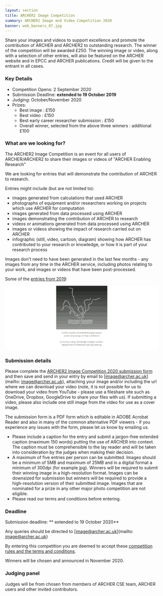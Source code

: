 ```yaml
---
layout: section
title: ARCHER2 Image Competition
summary: ARCHER2 Image and Video Competition 2020
banner: web_banners_07.jpg
---
```



Share your images and videos to support excellence and promote the contribution of ARCHER and ARCHER2 to outstanding research.
The winner of the competition will be awarded £250.
The winning image or video, along with a selection of other entries, will also be featured on the ARCHER website and in EPCC and ARCHER publications. Credit will be given to the entrant in all cases.

### Key Details 

- Competition Opens: 2 September 2020
- Submission Deadline: **extended to 19 October 2019**
- Judging: October/November 2020
- Prizes:
    - Best image : £150
    - Best video : £150
    - Best early career researcher submission : £150
    - Overall winner, selected from the above three winners : additional £100

### What are we looking for?

The ARCHER2 Image Competition is an event for all users of ARCHER/ARCHER2 to share their images or videos of "ARCHER Enabling Research"

We are looking for entries that will demonstrate the contribution of ARCHER to research.

Entries might include (but are not limited to):

-    images generated from calculations that used ARCHER
-    photographs of equipment and/or researchers working on projects which use ARCHER for computation
-    images generated from data processed using ARCHER
-    images demonstrating the contribution of ARCHER to research
-    videos or animations generated from data processed using ARCHER
-    images or videos showing the impact of research carried out on ARCHER
-    infographic (still, video, cartoon, diagram) showing how ARCHER has contributed to your research or knowledge, or how it is part of your research process

Images don't need to have been generated in the last few months - any images from any time in the ARCHER service, including photos relating to your work, and images or videos that have been post-processed.

Some of the [entries from 2019](http://www.archer.ac.uk/about-archer/news-events/events/image-comp/gallery-2019/index.php):

<img src="ImageComp2019.gif" alt="Animation of some of the 2019 entries"  />




### Submission details

Please complete the [ARCHER2 Image Competition 2020 submission form](ARCHER_Image_Competition_2020_-_submission_form.pdf) and then save and send in your entry by email to [image@archer.ac.uk](mailto: image@archer.ac.uk), attaching your image and/or including the url where we can download your video (note, it is not possible for us to download your video from YouTube - please use a fileshare site such as OneDrive, Dropbox, GoogleDrive to share your files with us). If submitting a video, please also include one still image from the video for use as a cover image.

The submission form is a PDF form which is editable in ADOBE Acrobat Reader and also in many of the common alternative PDF viewers - if you experience any issues with the form, please let us know by emailing us.

-    Please include a caption for the entry and submit a jargon-free extended caption (maximum 150 words) putting the use of ARCHER into context. The caption must be comprehensible to the lay reader and will be taken into consideration by the judges when making their decision.
-    A maximum of five entries per person can be submitted. Images should be a minimum of 5MB and maximum of 25MB and in a digital format a minimum of 300dpi (for example jpg). Winners will be required to submit their winning image in a high-resolution format. Images can be downsized for submission but winners will be required to provide a high-resolution version of their submitted image. Images that are nominated for a prize in any other major photo competition are not eligible.
-    Please read our terms and conditions before entering.

### Deadline

Submission deadline: ** extended to 19 October 2020**

Any queries should be directed to [image@archer.ac.uk](mailto: image@archer.ac.uk)

By entering this competition you are deemed to accept these [competition rules and the terms and conditions](image-comp-t-and-c).

Winners will be chosen and announced in November 2020.

### Judging panel

Judges will be from chosen from members of ARCHER CSE team, ARCHER users and other invited contributors.